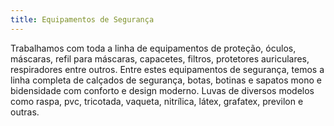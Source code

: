 ```yaml
---
title: Equipamentos de Segurança
---
```


Trabalhamos com toda a linha de equipamentos de proteção, óculos, máscaras, refil para máscaras, capacetes, filtros, protetores auriculares, respiradores entre outros. Entre estes equipamentos de segurança, temos a linha completa de calçados de segurança, botas, botinas e sapatos mono e bidensidade com conforto e design moderno. Luvas de diversos modelos como raspa, pvc, tricotada, vaqueta, nitrílica, látex, grafatex, previlon e outras.